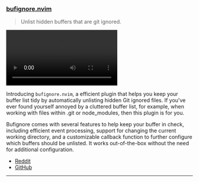 <h3 id="bufignore.nvim">
  <a href="#bufignore.nvim">
    <span class="icon-text">
      <span class="icon">
        <i class="fa-solid fa-book"></i>
      </span>
    </span>
    <span>bufignore.nvim</span>
  </a>
</h3>

> Unlist hidden buffers that are git ignored.

![bufignore-plugin.nvim](https://user-images.githubusercontent.com/2284724/232234047-e170007b-7f31-4e6b-b727-ec62a0196710.mp4)

Introducing `bufignore.nvim`, a efficient plugin that helps you keep your buffer list tidy by automatically unlisting hidden Git ignored files. If you've ever found yourself annoyed by a cluttered buffer list, for example, when working with files within .git or node_modules, then this plugin is for you.

Bufignore comes with several features to help keep your buffer in check, including efficient event processing, support for changing the current working directory, and a customizable callback function to further configure which buffers should be unlisted. It works out-of-the-box without the need for additional configuration.

- [Reddit](https://www.reddit.com/r/neovim/comments/12n7j2g/introducing_bufignorenvim_a_plugin_that)
- [GitHub](https://github.com/sQVe/bufignore.nvim)

---
